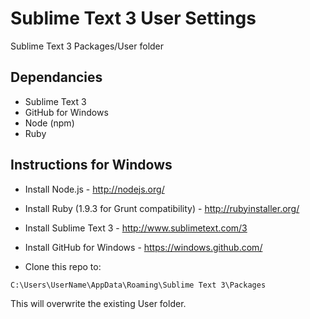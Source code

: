Sublime Text 3 User Settings
============

Sublime Text 3 Packages/User folder

## Dependancies

- Sublime Text 3 
- GitHub for Windows
- Node (npm)
- Ruby

## Instructions for Windows

- Install Node.js - http://nodejs.org/
- Install Ruby (1.9.3 for Grunt compatibility) - http://rubyinstaller.org/
- Install Sublime Text 3 - http://www.sublimetext.com/3
- Install GitHub for Windows - https://windows.github.com/

- Clone this repo to:
 
` C:\Users\UserName\AppData\Roaming\Sublime Text 3\Packages `

This will overwrite the existing User folder.
